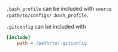 `.bash_profile` can be included with `source /path/to/configs/.bash_profile`.

`.gitconfig` can be included with
```ini
[include]
    path = /path/to/.gitconfig
```
